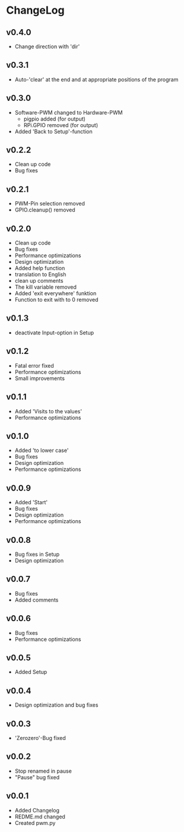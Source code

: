 ChangeLog
=========

v0.4.0
------------
- Change direction with 'dir'

v0.3.1
------------
- Auto-'clear' at the end and at appropriate positions of the program 

v0.3.0
------------
- Software-PWM changed to Hardware-PWM
	- pigpio added (for output)
	- RPi.GPIO removed (for output)
- Added 'Back to Setup'-function

v0.2.2
------------
- Clean up code
- Bug fixes

v0.2.1
------------
- PWM-Pin selection removed
- GPIO.cleanup() removed

v0.2.0
------------
- Clean up code
- Bug fixes
- Performance optimizations
- Design optimization
- Added help function
- translation to English
- clean up comments
- The kill variable removed
- Added 'exit everywhere' funktion
- Function to exit with to 0 removed

v0.1.3
------------
- deactivate Input-option in Setup

v0.1.2
------------
- Fatal error fixed
- Performance optimizations
- Small improvements

v0.1.1
------------
- Added 'Visits to the values'
- Performance optimizations

v0.1.0
------------
- Added 'to lower case'
- Bug fixes
- Design optimization
- Performance optimizations

v0.0.9
------------
- Added 'Start'
- Bug fixes
- Design optimization
- Performance optimizations

v0.0.8
------------
- Bug fixes in Setup
- Design optimization

v0.0.7
------------
- Bug fixes
- Added comments

v0.0.6
------------
- Bug fixes
- Performance optimizations

v0.0.5
------------
- Added Setup

v0.0.4
------------
- Design optimization and bug fixes

v0.0.3
------------
- 'Zerozero'-Bug fixed

v0.0.2
------------
- Stop renamed in pause
- "Pause" bug fixed

v0.0.1
------------
- Added Changelog
- REDME.md changed
- Created pwm.py
